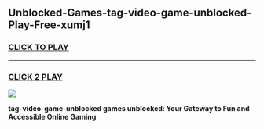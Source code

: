 
## Unblocked-Games-tag-video-game-unblocked-Play-Free-xumj1
<h3>
<a href="https://premium76.site?title=tag-video-game-unblocked&ref=17A">CLICK TO PLAY</a></h3>
<hr>

<h3>
<a href="https://premium76.site?title=tag-video-game-unblocked&ref=17A">CLICK 2 PLAY</a>
  
</h3>

<a href="https://premium76.site?title=tag-video-game-unblocked&ref=17A"><img src="https://clearcache.store/games.png"></a>


**tag-video-game-unblocked games unblocked: Your Gateway to Fun and Accessible Online Gaming**
